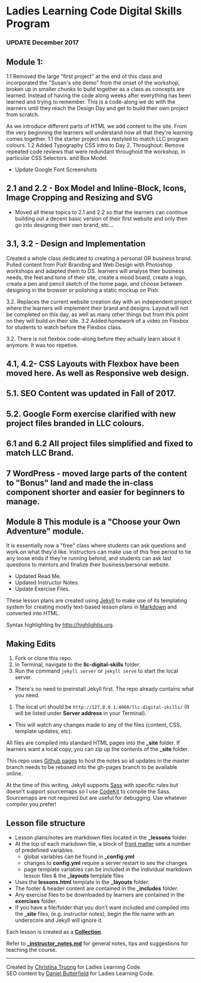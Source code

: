 # Ladies Learning Code Digital Skills Program

### UPDATE December 2017

## Module 1: 
1.1 Removed the large "first project" at the end of this class and incorporated the "Susan's site demo" from the onset of the workshop, broken up in smaller chunks to build together as a class as concepts are learned. Instead of having the code along weeks after everything has been learned and trying to remember. This is a code-along we do with the learners until they reach the Design Day and get to build their own project from scratch. 

As we introduce different parts of HTML we add content to the site. From the very beginning the learners will understand how all that they're learning comes together.
1.1 the starter project was restyled to match LLC program colours.
1.2 Added Typography CSS intro to Day 2. 
Throughout:
Remove repeated code reviews that were redundant throughout the workshop, in particular CSS Selectors. and Box Model.  
- Update Google Font Screenshots

## 2.1 and 2.2 - Box Model and Inline-Block, Icons, Image Cropping and Resizing and SVG
- Moved all these topics to 2.1 and 2.2 so that the learners can continue building out a decent basic version of their first website and only then go into designing their own brand, etc...

##  3.1, 3.2 - Design and Implementation

Created a whole class dedicated to creating a personal OR business brand. Pulled content from Pixlr Branding and Web Design with Photoshop workshops and adapted them to DS. learners will analyse their business needs, the feel and tone of their site, create a mood board, create a logo, create a pen and pencil sketch of the home page, and choose between designing in the browser or polishing a static mockup on Pixlr. 

3.2. Replaces the current website creation day with an independent project where the learners will implement their brand and designs. Layout will not be completed on this day, as well as many other things but from this point on they will build on their site. 
3.2 Added homework of a video on Flexbox for students to watch before the Flexbox class. 

3.2. There is not flexbox code-along before they actually learn about it anymore. It was too repetive. 

## 4.1, 4.2- CSS Layouts with Flexbox have been moved here. As well as Responsive web design. 

## 5.1. SEO Content was updated in Fall of 2017. 
## 5.2. Google Form exercise clarified with new project files branded in LLC colours. 
 
## 6.1 and 6.2 All project files simplified and fixed to match LLC Brand. 

## 7 WordPress - moved large parts of the content to "Bonus" land and made the in-class component shorter and easier for beginners to manage. 

## Module 8 This module is a "Choose your Own Adventure" module. 

It is essentially now a "free" class where students can ask questions and work on what they'd like. Instructors can make use of this free period to tie any loose ends if they're running behind, and students can ask last questions to mentors and finalize their business/personal website. 

- Updated Read Me. 
- Updated Instructor Notes. 
- Update Exercise Files. 


These lesson plans are created using [Jekyll](http://jekyllrb.com/) to make use of its templating system for creating mostly text-based lesson plans in [Markdown](http://daringfireball.net/projects/markdown/) and converted into HTML.

Syntax highlighting by <http://highlightjs.org>.

## Making Edits

1. Fork or clone this repo.
1. In Terminal, navigate to the **llc-digital-skills** folder.
1. Run the command `jekyll server` or `jekyll serve` to start the local server.
  * There's no need to preinstall Jekyll first.  The repo already contains what you need.
1. The local url should be `http://127.0.0.1:4000/llc-digital-skills/` (It will be listed under **Server address** in your Terminal).
  * This will watch any changes made to any of the files (content, CSS, template updates, etc).
  
All files are compiled into standard HTML pages into the **_site** folder.  If learners want a local copy, you can zip up the contents of the **_site** folder.  

This repo uses [Github pages](https://help.github.com/articles/using-jekyll-with-pages/) to host the notes so all updates in the master branch needs to be rebased into the gh-pages branch to be available online.

At the time of this writing, Jekyll supports [Sass](http://jekyllrb.com/docs/assets/) with specific rules but doesn't support sourcemaps so I use [CodeKit](https://incident57.com/codekit/index.html) to compile the Sass. Sourcemaps are not required but are useful for debugging. Use whatever compiler you prefer!

## Lesson file structure

* Lesson plans/notes are markdown files located in the **_lessons** folder.
* At the top of each markdown file, a block of [front matter](http://jekyllrb.com/docs/frontmatter/) sets a number of predefined variables.
  * global variables can be found in **_config.yml**
  * changes to **config.yml** require a server restart to see the changes
  * page template variables can be included in the individual markdown lesson files & the **_layouts** template files
* Uses the **lessons.html** template in the **_layouts** folder.
* The footer & header content are contained in the **_includes** folder.
* Any exercise files to be downloaded by learners are contained in the **exercises** folder.
* If you have a file/folder that you don't want included and compiled into the **_site** files, (e.g. instructor notes), begin the file name with an underscore and Jekyll will ignore it.

Each lesson is created as a **[Collection](http://jekyllrb.com/docs/collections/)**.

Refer to **[_instructor_notes.md](_instructor_notes.md)** for general notes, tips and suggestions for teaching the course.

---
Created by [Christina Truong](http://christinatruong.com) for Ladies Learning Code.  
SEO content by [Daniel Butterfield](https://twitter.com/DanielButterf) for Ladies Learning Code.